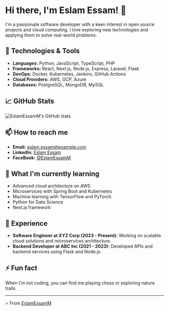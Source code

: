 # Hi there, I'm Eslam Essam! 👋

I'm a passionate software developer with a keen interest in open source projects and cloud computing. I love exploring new technologies and applying them to solve real-world problems. 

## 🔧 Technologies & Tools

- **Languages:** Python, JavaScript, TypeScript, PHP
- **Frameworks:** React, Next.js, Node.js, Express, Laravel, Flask
- **DevOps:** Docker, Kubernetes, Jenkins, GitHub Actions
- **Cloud Providers:** AWS, GCP, Azure
- **Databases:** PostgreSQL, MongoDB, MySQL

## 📈 GitHub Stats

![EslamEssamM's GitHub stats](https://github-readme-stats.vercel.app/api?username=EslamEssamM&show_icons=true&theme=radical)

## 📫 How to reach me

- **Email:** eslam.essam@example.com
- **LinkedIn:** [Eslam Essam](https://www.linkedin.com/in/eslam-essam-ss/)
- **FaceBook:** [@EslamEssamM](https://www.facebook.com/profile.php?id=100040025566968)

## 🌱 What I'm currently learning

- Advanced cloud architecture on AWS
- Microservices with Spring Boot and Kubernetes
- Machine learning with TensorFlow and PyTorch
- Python for Data Science
- Nest.js framework

## 💼 Experience

- **Software Engineer at XYZ Corp (2023 - Present):** Working on scalable cloud solutions and microservices architecture.
- **Backend Developer at ABC Inc (2021 - 2023):** Developed APIs and backend services using Flask and Node.js.

## ⚡ Fun fact

When I'm not coding, you can find me playing chess or exploring nature trails.

---

⭐️ From [EslamEssamM](https://github.com/EslamEssamM)
